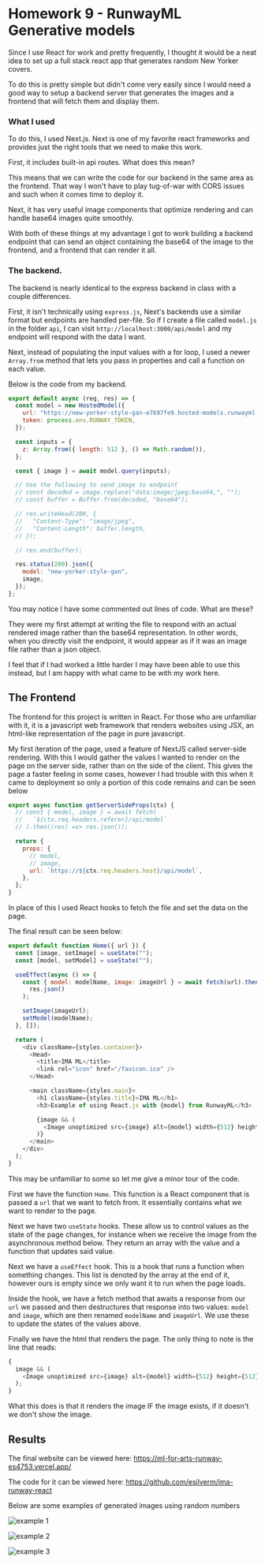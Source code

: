 # Homework 9 - RunwayML Generative models

Since I use React for work and pretty frequently, I thought it would be a neat idea to set up a full stack react app that generates random New Yorker covers.

To do this is pretty simple but didn't come very easily since I would need a good way to setup a backend server that generates the images and a frontend that will fetch them and display them.

### What I used

To do this, I used Next.js. Next is one of my favorite react frameworks and provides just the right tools that we need to make this work.

First, it includes built-in api routes. What does this mean?

This means that we can write the code for our backend in the same area as the frontend. That way I won't have to play tug-of-war with CORS issues and such when it comes time to deploy it.

Next, it has very useful image components that optimize rendering and can handle base64 images quite smoothly.

With both of these things at my advantage I got to work building a backend endpoint that can send an object containing the base64 of the image to the frontend, and a frontend that can render it all.

### The backend.

The backend is nearly identical to the express backend in class with a couple differences.

First, it isn't technically using `express.js`, Next's backends use a similar format but endpoints are handled per-file. So if I create a file called `model.js` in the folder `api`, I can visit `http://localhost:3000/api/model` and my endpoint will respond with the data I want.

Next, instead of populating the input values with a for loop, I used a newer `Array.from` method that lets you pass in properties and call a function on each value.

Below is the code from my backend.

```js
export default async (req, res) => {
  const model = new HostedModel({
    url: "https://new-yorker-style-gan-e7697fe9.hosted-models.runwayml.cloud/v1/",
    token: process.env.RUNWAY_TOKEN,
  });

  const inputs = {
    z: Array.from({ length: 512 }, () => Math.random()),
  };

  const { image } = await model.query(inputs);

  // Use the following to send image to endpoint
  // const decoded = image.replace("data:image/jpeg;base64,", "");
  // const buffer = Buffer.from(decoded, "base64");

  // res.writeHead(200, {
  //   "Content-Type": "image/jpeg",
  //   "Content-Length": buffer.length,
  // });

  // res.end(buffer);

  res.status(200).json({
    model: "new-yorker-style-gan",
    image,
  });
};
```

You may notice I have some commented out lines of code. What are these?

They were my first attempt at writing the file to respond with an actual rendered image rather than the base64 representation. In other words, when you directly visit the endpoint, it would appear as if it was an image file rather than a json object.

I feel that if I had worked a little harder I may have been able to use this instead, but I am happy with what came to be with my work here.

## The Frontend

The frontend for this project is written in React. For those who are unfamiliar with it, it is a javascript web framework that renders websites using JSX, an html-like representation of the page in pure javascript.

My first iteration of the page, used a feature of NextJS called server-side rendering. With this I would gather the values I wanted to render on the page on the server side, rather than on the side of the client. This gives the page a faster feeling in some cases, however I had trouble with this when it came to deployment so only a portion of this code remains and can be seen below

```js
export async function getServerSideProps(ctx) {
  // const { model, image } = await fetch(
  //   `${ctx.req.headers.referer}/api/model`
  // ).then((res) =x> res.json());

  return {
    props: {
      // model,
      // image,
      url: `https://${ctx.req.headers.host}/api/model`,
    },
  };
}
```

In place of this I used React hooks to fetch the file and set the data on the page.

The final result can be seen below:

```js
export default function Home({ url }) {
  const [image, setImage] = useState("");
  const [model, setModel] = useState("");

  useEffect(async () => {
    const { model: modelName, image: imageUrl } = await fetch(url).then((res) =>
      res.json()
    );

    setImage(imageUrl);
    setModel(modelName);
  }, []);

  return (
    <div className={styles.container}>
      <Head>
        <title>IMA ML</title>
        <link rel="icon" href="/favicon.ico" />
      </Head>

      <main className={styles.main}>
        <h1 className={styles.title}>IMA ML</h1>
        <h3>Example of using React.js with {model} from RunwayML</h3>

        {image && (
          <Image unoptimized src={image} alt={model} width={512} height={512} />
        )}
      </main>
    </div>
  );
}
```

This may be unfamiliar to some so let me give a minor tour of the code.

First we have the function `Home`. This function is a React component that is passed a `url` that we want to fetch from. It essentially contains what we want to render to the page.

Next we have two `useState` hooks. These allow us to control values as the state of the page changes, for instance when we receive the image from the asynchronous method below. They return an array with the value and a function that updates said value.

Next we have a `useEffect` hook. This is a hook that runs a function when something changes. This list is denoted by the array at the end of it, however ours is empty since we only want it to run when the page loads.

Inside the hook, we have a fetch method that awaits a response from our `url` we passed and then destructures that response into two values: `model` and `image`, which are then renamed `modelName` and `imageUrl`. We use these to update the states of the values above.

Finally we have the html that renders the page. The only thing to note is the line that reads:

```js
{
  image && (
    <Image unoptimized src={image} alt={model} width={512} height={512} />
  );
}
```

What this does is that it renders the image IF the image exists, if it doesn't we don't show the image.

## Results

The final website can be viewed here: https://ml-for-arts-runway-es4753.vercel.app/

The code for it can be viewed here: https://github.com/esilverm/ima-runway-react

Below are some examples of generated images using random numbers

![example 1](../images/hw9-1.png)

![example 2](../images/hw9-2.png)

![example 3](../images/hw9-3.png)
